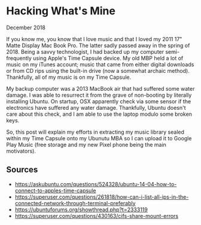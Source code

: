 # Hacking What's Mine
December 2018

If you know me, you know that I love music and that I loved my 2011 17" Matte Display Mac Book Pro. The latter sadly passed away in the spring of 2018. Being a savvy technologist, I had backed up my computer semi-frequently using Apple's Time Capsule device. My old MBP held a lot of music on my iTunes account; music that came from either digital downloads or from CD rips using the built-in drive (now a somewhat archaic method). Thankfully, all of my music is on my Time Capsule.

My backup computer was a 2013 MacBook air that had suffered some water damage. I was able to resurrect it from the grave of non-booting by literally installing Ubuntu. On startup, OSX apparently check via some sensor if the electronics have suffered any water damage. Thankfully, Ubuntu doesn't care about this check, and I am able to use the laptop modulo some broken keys.

So, this post will explain my efforts in extracting my music library sealed within my Time Capsule onto my Ubunutu MBA so I can upload it to Google Play Music (free storage and my new Pixel phone being the main motivators).

## Sources
- https://askubuntu.com/questions/524328/ubuntu-14-04-how-to-connect-to-apples-time-capsule
- https://superuser.com/questions/261818/how-can-i-list-all-ips-in-the-connected-network-through-terminal-preferably
- https://ubuntuforums.org/showthread.php?t=2333119
- https://superuser.com/questions/430163/cifs-share-mount-errors
